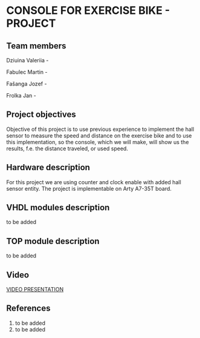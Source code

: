 # CONSOLE FOR EXERCISE BIKE - PROJECT

## Team members

Dziuina Valeriia -

Fabulec Martin - 

Fašanga Jozef -  

Frolka Jan - 

## Project objectives

Objective of this project is to use previous experience to implement the hall sensor to measure the speed and distance on the exercise bike
and to use this implementation, so the console, which we will make, will show us the results, f.e. the distance traveled, or used speed.

## Hardware description

For this project we are using counter and clock enable with added hall sensor entity. The project is implementable on Arty A7-35T board.

## VHDL modules description

to be added

## TOP module description

to be added

## Video

[VIDEO PRESENTATION](youtube.com)

## References
1. to be added
2. to be added
